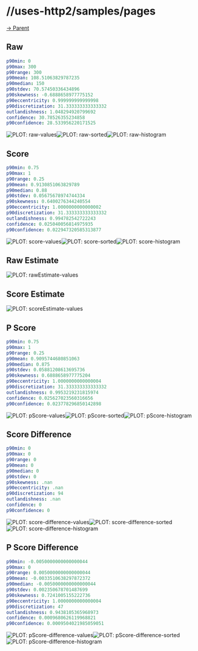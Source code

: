 
# //uses-http2/samples/pages

[→ Parent](../..)


## Raw


```yaml
p90min: 0
p90max: 300
p90range: 300
p90mean: 108.51063829787235
p90median: 150
p90stdev: 70.57450336434896
p90skewness: -0.6888658977775152
p90eccentricity: 0.999999999999998
p90discretization: 31.333333333333332
outlandishness: 1.048294920799692
confidence: 30.78526355234858
p90confidence: 28.533956220171525

```

![PLOT: raw-values](./raw/values.svg)![PLOT: raw-sorted](./raw/sorted.svg)![PLOT: raw-histogram](./raw/histogram.svg)
## Score


```yaml
p90min: 0.75
p90max: 1
p90range: 0.25
p90mean: 0.9130851063829789
p90median: 0.88
p90stdev: 0.05675678974744334
p90skewness: 0.6400276344240554
p90eccentricity: 1.0000000000000002
p90discretization: 31.333333333333332
outlandishness: 0.994782542722243
confidence: 0.025040056814975935
p90confidence: 0.022947320585313877

```

![PLOT: score-values](./score/values.svg)![PLOT: score-sorted](./score/sorted.svg)![PLOT: score-histogram](./score/histogram.svg)
## Raw Estimate

![PLOT: rawEstimate-values](./rawEstimate/values.svg)
## Score Estimate

![PLOT: scoreEstimate-values](./scoreEstimate/values.svg)
## P Score


```yaml
p90min: 0.75
p90max: 1
p90range: 0.25
p90mean: 0.9095744680851063
p90median: 0.875
p90stdev: 0.05881208613695736
p90skewness: 0.6888658977775204
p90eccentricity: 1.0000000000000004
p90discretization: 31.333333333333332
outlandishness: 0.9953219231815974
confidence: 0.025627023560316656
p90confidence: 0.023778296850142898

```

![PLOT: pScore-values](./pScore/values.svg)![PLOT: pScore-sorted](./pScore/sorted.svg)![PLOT: pScore-histogram](./pScore/histogram.svg)
## Score Difference


```yaml
p90min: 0
p90max: 0
p90range: 0
p90mean: 0
p90median: 0
p90stdev: 0
p90skewness: .nan
p90eccentricity: .nan
p90discretization: 94
outlandishness: .nan
confidence: 0
p90confidence: 0

```

![PLOT: score-difference-values](./score-difference/values.svg)![PLOT: score-difference-sorted](./score-difference/sorted.svg)![PLOT: score-difference-histogram](./score-difference/histogram.svg)
## P Score Difference


```yaml
p90min: -0.0050000000000000044
p90max: 0
p90range: 0.0050000000000000044
p90mean: -0.0033510638297872372
p90median: -0.0050000000000000044
p90stdev: 0.002350678701487699
p90skewness: 0.7241005155222736
p90eccentricity: 1.0000000000000004
p90discretization: 47
outlandishness: 0.9438105365968973
confidence: 0.0009680626119968821
p90confidence: 0.0009504021985059051

```

![PLOT: pScore-difference-values](./pScore-difference/values.svg)![PLOT: pScore-difference-sorted](./pScore-difference/sorted.svg)![PLOT: pScore-difference-histogram](./pScore-difference/histogram.svg)